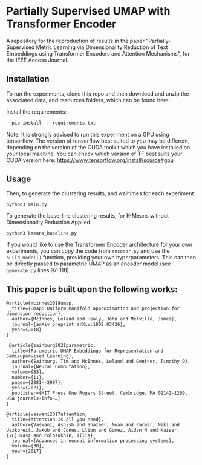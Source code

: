 
# Partially Supervised UMAP with Transformer Encoder

A repository for the reproduction of results in the paper "Partially-Supervised Metric Learning via Dimensionality Reduction of Text Embeddings using Transformer Encoders and Attention Mechanisms", for the IEEE Access Journal.




## Installation

To run the experiments, clone this repo and then download and unzip the associated data, and resources folders, which can be found here:

Install the requirements:
```bash
  pip install -r requirements.txt
```
Note: It is strongly advised to run this experiment on a GPU using tensorflow. The version of tensorflow best suited to you may be different, depending on the version of the CUDA toolkit which you have installed on your local machine. You can check which version of TF best suits your CUDA version here:
https://www.tensorflow.org/install/source#gpu
## Usage
Then, to generate the clustering results, and walltimes for each experiment:

```python3 main.py```

To generate the base-line clustering results, for K-Means without Dimensionality Reduction Applied:

```python3 kmeans_baseline.py```

If you would like to use the Transformer Encoder architecture for your own experiments, you can copy the code from ```encoder.py``` and use the ```build_model()``` function, providing your own hyperparameters. This can then be directly passed to parametric UMAP as an encoder model (see ```generate.py``` lines 97-118).

## This paper is built upon the following works:

```
@article{mcinnes2018umap,
  title={Umap: Uniform manifold approximation and projection for dimension reduction},
  author={McInnes, Leland and Healy, John and Melville, James},
  journal={arXiv preprint arXiv:1802.03426},
  year={2018}
}

 @article{sainburg2021parametric,
  title={Parametric UMAP Embeddings for Representation and Semisupervised Learning},
  author={Sainburg, Tim and McInnes, Leland and Gentner, Timothy Q},
  journal={Neural Computation},
  volume={33},
  number={11},
  pages={2881--2907},
  year={2021},
  publisher={MIT Press One Rogers Street, Cambridge, MA 02142-1209, USA journals-info~…}
}

@article{vaswani2017attention,
  title={Attention is all you need},
  author={Vaswani, Ashish and Shazeer, Noam and Parmar, Niki and Uszkoreit, Jakob and Jones, Llion and Gomez, Aidan N and Kaiser, {\L}ukasz and Polosukhin, Illia},
  journal={Advances in neural information processing systems},
  volume={30},
  year={2017}
}
```